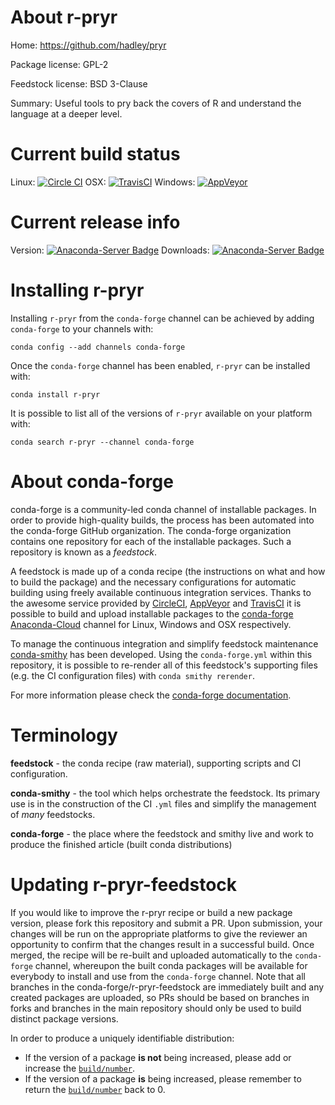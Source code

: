 About r-pryr
============

Home: https://github.com/hadley/pryr

Package license: GPL-2

Feedstock license: BSD 3-Clause

Summary: Useful tools to pry back the covers of R and understand the language at a deeper level.



Current build status
====================

Linux: [![Circle CI](https://circleci.com/gh/conda-forge/r-pryr-feedstock.svg?style=shield)](https://circleci.com/gh/conda-forge/r-pryr-feedstock)
OSX: [![TravisCI](https://travis-ci.org/conda-forge/r-pryr-feedstock.svg?branch=master)](https://travis-ci.org/conda-forge/r-pryr-feedstock)
Windows: [![AppVeyor](https://ci.appveyor.com/api/projects/status/github/conda-forge/r-pryr-feedstock?svg=True)](https://ci.appveyor.com/project/conda-forge/r-pryr-feedstock/branch/master)

Current release info
====================
Version: [![Anaconda-Server Badge](https://anaconda.org/conda-forge/r-pryr/badges/version.svg)](https://anaconda.org/conda-forge/r-pryr)
Downloads: [![Anaconda-Server Badge](https://anaconda.org/conda-forge/r-pryr/badges/downloads.svg)](https://anaconda.org/conda-forge/r-pryr)

Installing r-pryr
=================

Installing `r-pryr` from the `conda-forge` channel can be achieved by adding `conda-forge` to your channels with:

```
conda config --add channels conda-forge
```

Once the `conda-forge` channel has been enabled, `r-pryr` can be installed with:

```
conda install r-pryr
```

It is possible to list all of the versions of `r-pryr` available on your platform with:

```
conda search r-pryr --channel conda-forge
```


About conda-forge
=================

conda-forge is a community-led conda channel of installable packages.
In order to provide high-quality builds, the process has been automated into the
conda-forge GitHub organization. The conda-forge organization contains one repository
for each of the installable packages. Such a repository is known as a *feedstock*.

A feedstock is made up of a conda recipe (the instructions on what and how to build
the package) and the necessary configurations for automatic building using freely
available continuous integration services. Thanks to the awesome service provided by
[CircleCI](https://circleci.com/), [AppVeyor](http://www.appveyor.com/)
and [TravisCI](https://travis-ci.org/) it is possible to build and upload installable
packages to the [conda-forge](https://anaconda.org/conda-forge)
[Anaconda-Cloud](http://docs.anaconda.org/) channel for Linux, Windows and OSX respectively.

To manage the continuous integration and simplify feedstock maintenance
[conda-smithy](http://github.com/conda-forge/conda-smithy) has been developed.
Using the ``conda-forge.yml`` within this repository, it is possible to re-render all of
this feedstock's supporting files (e.g. the CI configuration files) with ``conda smithy rerender``.

For more information please check the [conda-forge documentation](https://conda-forge.org/docs/).

Terminology
===========

**feedstock** - the conda recipe (raw material), supporting scripts and CI configuration.

**conda-smithy** - the tool which helps orchestrate the feedstock.
                   Its primary use is in the construction of the CI ``.yml`` files
                   and simplify the management of *many* feedstocks.

**conda-forge** - the place where the feedstock and smithy live and work to
                  produce the finished article (built conda distributions)


Updating r-pryr-feedstock
=========================

If you would like to improve the r-pryr recipe or build a new
package version, please fork this repository and submit a PR. Upon submission,
your changes will be run on the appropriate platforms to give the reviewer an
opportunity to confirm that the changes result in a successful build. Once
merged, the recipe will be re-built and uploaded automatically to the
`conda-forge` channel, whereupon the built conda packages will be available for
everybody to install and use from the `conda-forge` channel.
Note that all branches in the conda-forge/r-pryr-feedstock are
immediately built and any created packages are uploaded, so PRs should be based
on branches in forks and branches in the main repository should only be used to
build distinct package versions.

In order to produce a uniquely identifiable distribution:
 * If the version of a package **is not** being increased, please add or increase
   the [``build/number``](http://conda.pydata.org/docs/building/meta-yaml.html#build-number-and-string).
 * If the version of a package **is** being increased, please remember to return
   the [``build/number``](http://conda.pydata.org/docs/building/meta-yaml.html#build-number-and-string)
   back to 0.